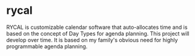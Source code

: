 # rycal
RYCAL is customizable calendar software that auto-allocates time and is based on the concept of Day Types for agenda planning. This project will develop over time. It is based on my family's obvious need for highly programmable agenda planning.
